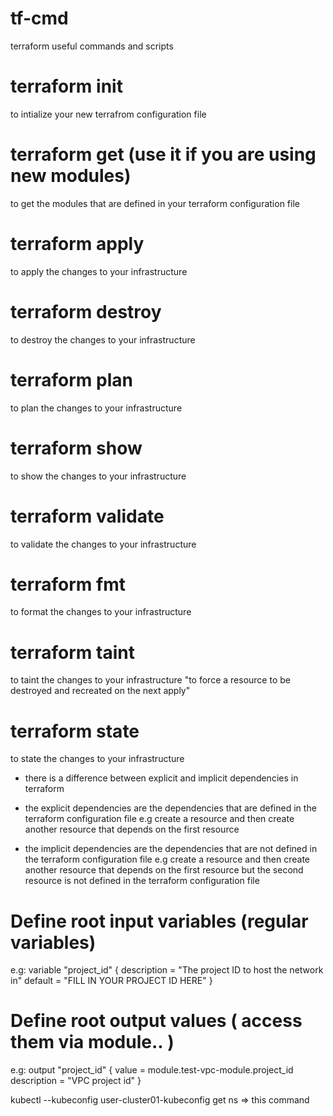 # tf-cmd
terraform useful commands and scripts

# terraform init
to intialize your new terrafrom configuration file

# terraform get   (use it if you are using new modules)
to get the modules that are defined in your terraform configuration file

# terraform apply
to apply the changes to your infrastructure

# terraform destroy
to destroy the changes to your infrastructure

# terraform plan
to plan the changes to your infrastructure

# terraform show
to show the changes to your infrastructure

# terraform validate
to validate the changes to your infrastructure

# terraform fmt
to format the changes to your infrastructure

# terraform taint
to taint the changes to your infrastructure "to force a resource to be destroyed and recreated on the next apply"

# terraform state
to state the changes to your infrastructure

* there is a difference between explicit and implicit dependencies in terraform
- the explicit dependencies are the dependencies that are defined in the terraform configuration file 
e.g create a resource and then create another resource that depends on the first resource

- the implicit dependencies are the dependencies that are not defined in the terraform configuration file 
e.g create a resource and then create another resource that depends on the first resource but the second resource is not defined in the terraform configuration file

# Define root input variables (regular variables)
e.g: variable "project_id" {
  description = "The project ID to host the network in"
  default     = "FILL IN YOUR PROJECT ID HERE"
}

# Define root output values ( access them via module.<MODULE NAME>.<OUTPUT NAME> )
e.g: output "project_id" {
  value       = module.test-vpc-module.project_id
  description = "VPC project id"
}

kubectl --kubeconfig user-cluster01-kubeconfig get ns => this command 